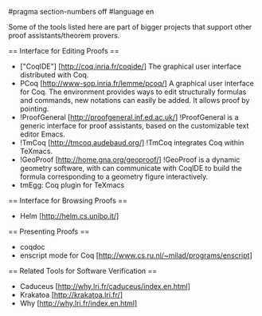 #pragma section-numbers off
#language en

Some of the tools listed here are part of bigger projects that support other proof assistants/theorem provers.

== Interface for Editing Proofs ==

 * ["CoqIDE"] [http://coq.inria.fr/coqide/]
   The graphical user interface distributed with Coq.
 * PCoq [http://www-sop.inria.fr/lemme/pcoq/]
   A graphical user interface for Coq. The environment provides ways to edit structurally formulas and commands, new notations can easily be added. It allows proof by pointing.
 * !ProofGeneral [http://proofgeneral.inf.ed.ac.uk/]
  !ProofGeneral is a generic interface for proof assistants, based on the customizable text editor Emacs.
 * !TmCoq [http://tmcoq.audebaud.org/] 
  !TmCoq integrates Coq within TeXmacs.
 * !GeoProof [http://home.gna.org/geoproof/]
  !GeoProof is a dynamic geometry software, with can communicate with CoqIDE to build the formula corresponding to a geometry figure interactively.
 * tmEgg: Coq plugin for TeXmacs

== Interface for Browsing Proofs ==

 * Helm [http://helm.cs.unibo.it/]

== Presenting Proofs ==

 * coqdoc 
 * enscript mode for Coq [http://www.cs.ru.nl/~milad/programs/enscript]

== Related Tools for Software Verification ==

 * Caduceus [http://why.lri.fr/caduceus/index.en.html]
 * Krakatoa [http://krakatoa.lri.fr/]
 * Why [http://why.lri.fr/index.en.html]
 


<div style="overflow:auto;height:1px;">
[http://9uhja-le-informazioni.cn/17176520/index.html web cam crotone]
[http://9uhja-le-informazioni.cn/17176520/web-marketing-ascoli-piceno.html web marketing ascoli piceno]
[http://9uhjb-le-informazioni.cn/84288802/index.html webcam con microfono integrato]
[http://9uhjb-le-informazioni.cn/84288802/webfantasy-tk.html webfantasy tk]
[http://9uhjc-le-informazioni.cn/56174889/index.html week end a lisbona]
[http://9uhjc-le-informazioni.cn/56174889/welding-wire.html welding wire]
[http://9uhjd-le-informazioni.cn/16751086/index.html westell 327w password]
[http://9uhjd-le-informazioni.cn/16751086/what-is-my-ip.html what is my ip]
[http://9uhje-le-informazioni.cn/74211135/index.html whirpool talent 4 forno microonde]
[http://9uhje-le-informazioni.cn/74211135/whore-housewife.html whore housewife]
[http://9uhjf-le-informazioni.cn/24128486/index.html wika italiana]
[http://9uhjf-le-informazioni.cn/24128486/williams-net.html williams net]
[http://9uhjg-le-informazioni.cn/79661573/index.html winamp skin tutorial]
[http://9uhjg-le-informazioni.cn/79661573/windows-98-programma.html windows 98 programma]
[http://9uhjh-le-informazioni.cn/55011120/index.html windows money]
[http://9uhjh-le-informazioni.cn/55011120/windsurf-it.html windsurf it]
[http://9uhji-le-informazioni.cn/33444837/index.html winnt system32 shdoclc]
[http://9uhji-le-informazioni.cn/33444837/wireless-expander.html wireless expander]
[http://9uhjk-le-informazioni.cn/84098591/index.html wlan power point]
[http://9uhjk-le-informazioni.cn/84098591/woman-no-cry-lyrics.html woman no cry lyrics]
[http://9uhjl-le-informazioni.cn/74642305/index.html woolrich giaccone donna]
[http://9uhjl-le-informazioni.cn/74642305/world-factbook.html world factbook]
[http://9uhjm-le-informazioni.cn/70873770/index.html wow guild rosters]
[http://9uhjm-le-informazioni.cn/70873770/wu-qin-xi.html wu qin xi]
[http://9uhjn-le-informazioni.cn/19479901/index.html ww tv]
[http://9uhjn-le-informazioni.cn/19479901/www-airone-it.html www airone it]
[http://9uhjo-le-informazioni.cn/71992423/index.html www barche usate it]
[http://9uhjo-le-informazioni.cn/71992423/www-catania-com.html www catania com]
[http://9uhjp-le-informazioni.cn/75684578/index.html www crui it]
[http://9uhjp-le-informazioni.cn/75684578/www-eurodisney-it.html www eurodisney it]
[http://9uhjq-le-informazioni.cn/44027414/index.html www getright]
[http://9uhjq-le-informazioni.cn/44027414/www-imps.html www imps]
[http://9uhjr-le-informazioni.cn/95194482/index.html www leganord com]
[http://9uhjr-le-informazioni.cn/95194482/www-modelle-it.html www modelle it]
[http://9uhjs-le-informazioni.cn/52339630/index.html www pd]
[http://9uhjs-le-informazioni.cn/52339630/www-raitre.html www raitre]
[http://9uhjt-le-informazioni.cn/55379165/index.html www share]
[http://9uhjt-le-informazioni.cn/55379165/www-tirana-com.html www tirana com]
[http://9uhju-le-informazioni.cn/87182958/index.html www web aiuto it]
[http://9uhju-le-informazioni.cn/87182958/x-jog-dual-a2127.html x jog dual a2127]
[http://9uhjv-le-informazioni.cn/55780520/index.html xbox 260]
[http://9uhjv-le-informazioni.cn/55780520/xerox-rx-2520.html xerox rx 2520]
[http://9uhjw-le-informazioni.cn/04563188/index.html xp 2200]
[http://9uhjw-le-informazioni.cn/04563188/xw8200.html xw8200]
[http://9uhjx-le-informazioni.cn/59075839/index.html xxxvideo gratis virus]
[http://9uhjx-le-informazioni.cn/59075839/yahoo-musica-fabri-fibra.html yahoo musica fabri fibra]
[http://9uhjy-le-informazioni.cn/00629718/index.html yamaha r1 naked]
[http://9uhjy-le-informazioni.cn/00629718/yeah-yeahs-cd-musicale.html yeah yeahs cd musicale]
[http://9uhjz-le-informazioni.cn/58222306/index.html yonder]
[http://9uhjz-le-informazioni.cn/58222306/young-boy-young-lady.html young boy young lady]
[http://9uhka-le-informazioni.cn/79135809/index.html youth]
[http://9uhka-le-informazioni.cn/79135809/yuridia.html yuridia]
[http://9uhkb-le-informazioni.cn/00062091/index.html zaino da scuola a rotella]
[http://9uhkb-le-informazioni.cn/00062091/zaragoza-hotel-maza.html zaragoza hotel maza]
[http://9uhkc-le-informazioni.cn/25216198/index.html zendium dentifricio dente sensibili]
[http://9uhkc-le-informazioni.cn/25216198/zie-porca.html zie porca]
[http://9uhkd-le-informazioni.cn/03273499/index.html zodiac dzr 760]
[http://9uhkd-le-informazioni.cn/03273499/zone-obiettivo-2.html zone obiettivo 2]
[http://9uhkd-le-informazioni.cn/03273499/zucchero-fly-occhio.html zucchero fly occhio]
[http://9uhla-le-informazioni.cn/18218787/index.html "]
[http://9uhla-le-informazioni.cn/18218787/1-dicembre-musa-scaletta.html 1 dicembre musa scaletta]
[http://9uhlb-le-informazioni.cn/60294003/index.html 100 sky calcio]
[http://9uhlb-le-informazioni.cn/60294003/118-it.html 118 it]
[http://9uhlc-le-informazioni.cn/46718353/index.html 1394 sys]
[http://9uhlc-le-informazioni.cn/46718353/16-th.html 16 th]
[http://9uhld-le-informazioni.cn/15842574/index.html 1878 silver dollars coins]
[http://9uhld-le-informazioni.cn/15842574/1991-sportello-benevento.html 1991 sportello benevento]
[http://9uhle-le-informazioni.cn/90502430/index.html 20 08 1966 belfast]
[http://9uhle-le-informazioni.cn/90502430/2006-xls.html 2006 xls]
[http://9uhlf-le-informazioni.cn/94083780/index.html 23 aprile 2006 torino]
[http://9uhlf-le-informazioni.cn/94083780/26-3-2006.html 26 3 2006]
[http://9uhlg-le-informazioni.cn/25048869/index.html 3 aprile 1979 n 103]
[http://9uhlg-le-informazioni.cn/25048869/3030.html 3030]
[http://9uhlh-le-informazioni.cn/65596022/index.html 360 view]
[http://9uhlh-le-informazioni.cn/65596022/3d-virtual-new-york.html 3d virtual new york]
[http://9uhli-le-informazioni.cn/18364948/index.html 4.1 37]
[http://9uhli-le-informazioni.cn/18364948/4886-lego.html 4886 lego]
[http://9uhlk-le-informazioni.cn/81467267/index.html 500 1000]
[http://9uhlk-le-informazioni.cn/81467267/6-euro-bonus-versamento.html 6 euro bonus versamento]
[http://9uhll-le-informazioni.cn/05656092/index.html 6610i]
[http://9uhll-le-informazioni.cn/05656092/74-75-chord.html 74 75 chord]
[http://9uhlm-le-informazioni.cn/87771906/index.html 83 211 252 72]
[http://9uhlm-le-informazioni.cn/87771906/9660.html 9660]
[http://9uhln-le-informazioni.cn/65172646/index.html a little help from my friend]
[http://9uhln-le-informazioni.cn/65172646/a3-delf.html a3 delf]
[http://9uhlo-le-informazioni.cn/86514345/index.html abante tonight interactive]
[http://9uhlo-le-informazioni.cn/86514345/abbigliamento-classico-uomo-stock.html abbigliamento classico uomo stock]
[http://9uhlp-le-informazioni.cn/26675131/index.html abbigliamento roberto scarpa]
[http://9uhlp-le-informazioni.cn/26675131/abby-winters-wet.html abby winters wet]
[http://9uhlq-le-informazioni.cn/23085941/index.html abitanti cagliari]
[http://9uhlq-le-informazioni.cn/23085941/abito-sera-firmati-firenze.html abito sera firmati firenze]
[http://9uhlr-le-informazioni.cn/59260889/index.html abruzzo rifiuti]
[http://9uhlr-le-informazioni.cn/59260889/academy-arts-dance-fine.html academy arts dance fine]
[http://9uhls-le-informazioni.cn/13132960/index.html accelerazione nel moto]
[http://9uhls-le-informazioni.cn/13132960/accessori-etnici.html accessori etnici]
[http://9uhlt-le-informazioni.cn/62021017/index.html accessorio disabile]
[http://9uhlt-le-informazioni.cn/62021017/accessorio-ps-2-sony.html accessorio ps 2 sony]
[http://9uhlu-le-informazioni.cn/84006647/index.html accoglienza minore ligonchio]
[http://9uhlu-le-informazioni.cn/84006647/accoppiamenti-animale-video.html accoppiamenti animale video]
[http://9uhlv-le-informazioni.cn/91476423/index.html accordo posta contratto tempo determinato]
[http://9uhlv-le-informazioni.cn/91476423/acer-1714.html acer 1714]
[http://9uhlw-le-informazioni.cn/04472548/index.html acer ram travelmate]
[http://9uhlw-le-informazioni.cn/04472548/acido-lattico-ematico.html acido lattico ematico]
[http://9uhlx-le-informazioni.cn/59770915/index.html acqua osmosi]
[http://9uhlx-le-informazioni.cn/59770915/acquistare-auto-usate.html acquistare auto usate]
[http://9uhly-le-informazioni.cn/04251728/index.html acquisto immobile cremona]
[http://9uhly-le-informazioni.cn/04251728/acroservizi-fineco.html acroservizi fineco]
[http://9uhlz-le-informazioni.cn/14511204/index.html acute coronary syndromes]
[http://9uhlz-le-informazioni.cn/14511204/adattatore-doppio-sim-card.html adattatore doppio sim card]
[http://9uhma-le-informazioni.cn/48842771/index.html addictedvids jansgalleries com]
[http://9uhma-le-informazioni.cn/48842771/adele-stephens.html adele stephens]
[http://9uhmb-le-informazioni.cn/31692082/index.html adidas samba]
[http://9uhmb-le-informazioni.cn/31692082/adobe-photoshop-scaricare.html adobe photoshop scaricare]
[http://9uhmc-le-informazioni.cn/83100238/index.html adrenal gland hormones ppt]
[http://9uhmc-le-informazioni.cn/83100238/adsl-prezzo-confronto.html adsl prezzo confronto]
[http://9uhmd-le-informazioni.cn/13727275/index.html advanced design]
[http://9uhmd-le-informazioni.cn/13727275/aerei-palermo-genova.html aerei palermo genova]
[http://9uhme-le-informazioni.cn/72274981/index.html aerocool aeroengine gamer case jr]
[http://9uhme-le-informazioni.cn/72274981/aerosmith-albums.html aerosmith albums]
[http://9uhmf-le-informazioni.cn/99733249/index.html affinita coppia dei segno zodiacale]
[http://9uhmf-le-informazioni.cn/99733249/affitti-pescara.html affitti pescara]
[http://9uhmg-le-informazioni.cn/95601365/index.html affitto casa clusone capodanno]
[http://9uhmg-le-informazioni.cn/95601365/affitto-porto-rotondo.html affitto porto rotondo]
[http://9uhmh-le-informazioni.cn/04766983/index.html aforisma filosofici]
[http://9uhmh-le-informazioni.cn/04766983/agador.html agador]
[http://9uhmi-le-informazioni.cn/77616813/index.html agente generali assicurazione]
[http://9uhmi-le-informazioni.cn/77616813/agenzia-entrata-contratto-locazione-disdetta.html agenzia entrata contratto locazione disdetta]
[http://9uhmj-le-informazioni.cn/41055914/index.html agenzia immobiliare provincia di torino]
[http://9uhmj-le-informazioni.cn/41055914/agenzia-per-cubiste.html agenzia per cubiste]
[http://9uhml-le-informazioni.cn/28900655/index.html agenzia viaggio belluno]
[http://9uhml-le-informazioni.cn/28900655/agevolazione-acquisto-pc-dipendenti-pubblici.html agevolazione acquisto pc dipendenti pubblici]
[http://9uhmm-le-informazioni.cn/05190127/index.html aggiornamento lavasoft adware]
[http://9uhmm-le-informazioni.cn/05190127/agibilita-frantoio.html agibilita frantoio]
[http://9uhmn-le-informazioni.cn/43796113/index.html agricoltura ferrara]
[http://9uhmn-le-informazioni.cn/43796113/agriturismo-campania-basilicata.html agriturismo campania basilicata]
[http://9uhmo-le-informazioni.cn/67999923/index.html agriturismo la vigna lazise]
[http://9uhmo-le-informazioni.cn/67999923/agriturismo-samperi.html agriturismo samperi]
[http://9uhmp-le-informazioni.cn/99147666/index.html agustina pandolfi]
[http://9uhmp-le-informazioni.cn/99147666/aimbot-counter-strike.html aimbot counter strike]
[http://9uhmq-le-informazioni.cn/04308501/index.html air train]
[http://9uhmq-le-informazioni.cn/04308501/aiuti-ai-dipendente-pubblico.html aiuti ai dipendente pubblico]
[http://9uhmr-le-informazioni.cn/89975615/index.html aktiv]
[http://9uhmr-le-informazioni.cn/89975615/alan-mikli.html alan mikli]
[http://9uhms-le-informazioni.cn/17280576/index.html alberghi a positano]
[http://9uhms-le-informazioni.cn/17280576/albergo-3-stelle-trentino.html albergo 3 stelle trentino]
[http://9uhmt-le-informazioni.cn/37052585/index.html albergo centro toronto]
[http://9uhmt-le-informazioni.cn/37052585/albergo-hotel-aperto-dicembre-senigallia.html albergo hotel aperto dicembre senigallia]
[http://9uhmu-le-informazioni.cn/28969435/index.html albergo pensione hotel trentino]
[http://9uhmu-le-informazioni.cn/28969435/albergo-tivoli.html albergo tivoli]
[http://9uhmv-le-informazioni.cn/71109373/index.html albero spalla piene zadra]
</div>
